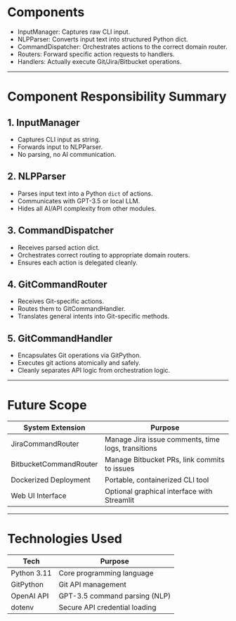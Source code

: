 # Components 
- InputManager: Captures raw CLI input.
- NLPParser: Converts input text into structured Python dict.
- CommandDispatcher: Orchestrates actions to the correct domain router.
- Routers: Forward specific action requests to handlers.
- Handlers: Actually execute Git/Jira/Bitbucket operations.

---

# Component Responsibility Summary

## 1. InputManager
- Captures CLI input as string.
- Forwards input to NLPParser.
- No parsing, no AI communication.

## 2. NLPParser
- Parses input text into a Python `dict` of actions.
- Communicates with GPT-3.5 or local LLM.
- Hides all AI/API complexity from other modules.

## 3. CommandDispatcher
- Receives parsed action dict.
- Orchestrates correct routing to appropriate domain routers.
- Ensures each action is delegated cleanly.

## 4. GitCommandRouter
- Receives Git-specific actions.
- Routes them to GitCommandHandler.
- Translates general intents into Git-specific methods.

## 5. GitCommandHandler
- Encapsulates Git operations via GitPython.
- Executes git actions atomically and safely.
- Cleanly separates API logic from orchestration logic.

---

# Future Scope

| System Extension | Purpose |
|------------------|---------|
| JiraCommandRouter | Manage Jira issue comments, time logs, transitions |
| BitbucketCommandRouter | Manage Bitbucket PRs, link commits to issues |
| Dockerized Deployment | Portable, containerized CLI tool |
| Web UI Interface | Optional graphical interface with Streamlit |


---

# Technologies Used

| Tech | Purpose |
|-----|---------|
| Python 3.11 | Core programming language |
| GitPython | Git API management |
| OpenAI API | GPT-3.5 command parsing (NLP) |
| dotenv | Secure API credential loading |
